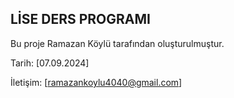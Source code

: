 ## LİSE DERS PROGRAMI   

Bu proje Ramazan Köylü tarafından oluşturulmuştur.

Tarih: [07.09.2024]

İletişim: [ramazankoylu4040@gmail.com]

